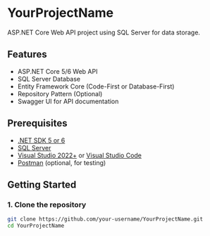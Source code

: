 # YourProjectName

ASP.NET Core Web API project using SQL Server for data storage.

## Features

- ASP.NET Core 5/6 Web API
- SQL Server Database
- Entity Framework Core (Code-First or Database-First)
- Repository Pattern (Optional)
- Swagger UI for API documentation

## Prerequisites

- [.NET SDK 5 or 6](https://dotnet.microsoft.com/en-us/download)
- [SQL Server](https://www.microsoft.com/en-us/sql-server/sql-server-downloads)
- [Visual Studio 2022+](https://visualstudio.microsoft.com/) or [Visual Studio Code](https://code.visualstudio.com/)
- [Postman](https://www.postman.com/) (optional, for testing)

## Getting Started

### 1. Clone the repository

```bash
git clone https://github.com/your-username/YourProjectName.git
cd YourProjectName
